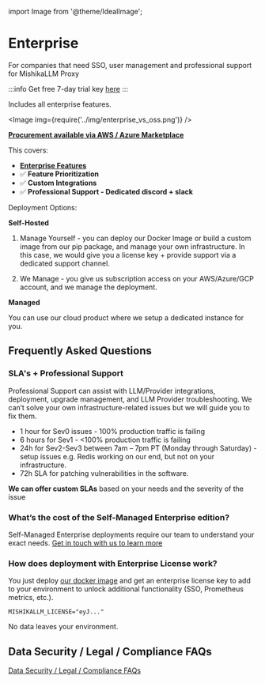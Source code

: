 import Image from '@theme/IdealImage';

# Enterprise
For companies that need SSO, user management and professional support for MishikaLLM Proxy

:::info
Get free 7-day trial key [here](https://www.21t.cc/#trial)
:::

Includes all enterprise features.

<Image img={require('../img/enterprise_vs_oss.png')} />

[**Procurement available via AWS / Azure Marketplace**](./data_security.md#legalcompliance-faqs)


This covers: 
- [**Enterprise Features**](./proxy/enterprise)
- ✅ **Feature Prioritization**
- ✅ **Custom Integrations**
- ✅ **Professional Support - Dedicated discord + slack**


Deployment Options:

**Self-Hosted**
1. Manage Yourself - you can deploy our Docker Image or build a custom image from our pip package, and manage your own infrastructure. In this case, we would give you a license key + provide support via a dedicated support channel. 

2. We Manage - you give us subscription access on your AWS/Azure/GCP account, and we manage the deployment.

**Managed**

You can use our cloud product where we setup a dedicated instance for you. 

## Frequently Asked Questions

### SLA's + Professional Support

Professional Support can assist with LLM/Provider integrations, deployment, upgrade management, and LLM Provider troubleshooting.  We can’t solve your own infrastructure-related issues but we will guide you to fix them.

- 1 hour for Sev0 issues - 100% production traffic is failing
- 6 hours for Sev1 - <100% production traffic is failing
- 24h for Sev2-Sev3 between 7am – 7pm PT (Monday through Saturday) - setup issues e.g. Redis working on our end, but not on your infrastructure.
- 72h SLA for patching vulnerabilities in the software. 

**We can offer custom SLAs** based on your needs and the severity of the issue

### What’s the cost of the Self-Managed Enterprise edition?

Self-Managed Enterprise deployments require our team to understand your exact needs. [Get in touch with us to learn more](https://calendly.com/d/4mp-gd3-k5k/mishikallm-1-1-onboarding-chat)


### How does deployment with Enterprise License work? 

You just deploy [our docker image](https://docs.21t.cc/docs/proxy/deploy) and get an enterprise license key to add to your environment to unlock additional functionality (SSO, Prometheus metrics, etc.). 

```env
MISHIKALLM_LICENSE="eyJ..."
```

No data leaves your environment. 

## Data Security / Legal / Compliance FAQs

[Data Security / Legal / Compliance FAQs](./data_security.md)